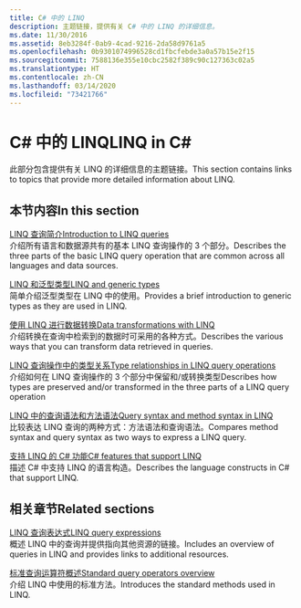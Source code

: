 ```yaml
---
title: C# 中的 LINQ
description: 主题链接，提供有关 C# 中的 LINQ 的详细信息。
ms.date: 11/30/2016
ms.assetid: 8eb3284f-0ab9-4cad-9216-2da58d9761a5
ms.openlocfilehash: 0b9301074996528cd1fbcfebde3a0a57b15e2f15
ms.sourcegitcommit: 7588136e355e10cbc2582f389c90c127363c02a5
ms.translationtype: HT
ms.contentlocale: zh-CN
ms.lasthandoff: 03/14/2020
ms.locfileid: "73421766"
---
```

# <a name="linq-in-c"></a><span data-ttu-id="ce8ee-103">C\# 中的 LINQ</span><span class="sxs-lookup"><span data-stu-id="ce8ee-103">LINQ in C\#</span></span>

<span data-ttu-id="ce8ee-104">此部分包含提供有关 LINQ 的详细信息的主题链接。</span><span class="sxs-lookup"><span data-stu-id="ce8ee-104">This section contains links to topics that provide more detailed information about LINQ.</span></span>

## <a name="in-this-section"></a><span data-ttu-id="ce8ee-105">本节内容</span><span class="sxs-lookup"><span data-stu-id="ce8ee-105">In this section</span></span>

[<span data-ttu-id="ce8ee-106">LINQ 查询简介</span><span class="sxs-lookup"><span data-stu-id="ce8ee-106">Introduction to LINQ queries</span></span>](../programming-guide/concepts/linq/introduction-to-linq-queries.md)  
<span data-ttu-id="ce8ee-107">介绍所有语言和数据源共有的基本 LINQ 查询操作的 3 个部分。</span><span class="sxs-lookup"><span data-stu-id="ce8ee-107">Describes the three parts of the basic LINQ query operation that are common across all languages and data sources.</span></span>  

[<span data-ttu-id="ce8ee-108">LINQ 和泛型类型</span><span class="sxs-lookup"><span data-stu-id="ce8ee-108">LINQ and generic types</span></span>](../programming-guide/concepts/linq/linq-and-generic-types.md)  
<span data-ttu-id="ce8ee-109">简单介绍泛型类型在 LINQ 中的使用。</span><span class="sxs-lookup"><span data-stu-id="ce8ee-109">Provides a brief introduction to generic types as they are used in LINQ.</span></span>

[<span data-ttu-id="ce8ee-110">使用 LINQ 进行数据转换</span><span class="sxs-lookup"><span data-stu-id="ce8ee-110">Data transformations with LINQ</span></span>](../programming-guide/concepts/linq/data-transformations-with-linq.md)  
<span data-ttu-id="ce8ee-111">介绍转换在查询中检索到的数据时可采用的各种方式。</span><span class="sxs-lookup"><span data-stu-id="ce8ee-111">Describes the various ways that you can transform data retrieved in queries.</span></span>

[<span data-ttu-id="ce8ee-112">LINQ 查询操作中的类型关系</span><span class="sxs-lookup"><span data-stu-id="ce8ee-112">Type relationships in LINQ query operations</span></span>](../programming-guide/concepts/linq/type-relationships-in-linq-query-operations.md)  
<span data-ttu-id="ce8ee-113">介绍如何在 LINQ 查询操作的 3 个部分中保留和/或转换类型</span><span class="sxs-lookup"><span data-stu-id="ce8ee-113">Describes how types are preserved and/or transformed in the three parts of a LINQ query operation</span></span>

[<span data-ttu-id="ce8ee-114">LINQ 中的查询语法和方法语法</span><span class="sxs-lookup"><span data-stu-id="ce8ee-114">Query syntax and method syntax in LINQ</span></span>](../programming-guide/concepts/linq/query-syntax-and-method-syntax-in-linq.md)  
<span data-ttu-id="ce8ee-115">比较表达 LINQ 查询的两种方式：方法语法和查询语法。</span><span class="sxs-lookup"><span data-stu-id="ce8ee-115">Compares method syntax and query syntax as two ways to express a LINQ query.</span></span>

[<span data-ttu-id="ce8ee-116">支持 LINQ 的 C# 功能</span><span class="sxs-lookup"><span data-stu-id="ce8ee-116">C# features that support LINQ</span></span>](../programming-guide/concepts/linq/features-that-support-linq.md)  
<span data-ttu-id="ce8ee-117">描述 C# 中支持 LINQ 的语言构造。</span><span class="sxs-lookup"><span data-stu-id="ce8ee-117">Describes the language constructs in C# that support LINQ.</span></span>

## <a name="related-sections"></a><span data-ttu-id="ce8ee-118">相关章节</span><span class="sxs-lookup"><span data-stu-id="ce8ee-118">Related sections</span></span>

[<span data-ttu-id="ce8ee-119">LINQ 查询表达式</span><span class="sxs-lookup"><span data-stu-id="ce8ee-119">LINQ query expressions</span></span>](index.md)  
<span data-ttu-id="ce8ee-120">概述 LINQ 中的查询并提供指向其他资源的链接。</span><span class="sxs-lookup"><span data-stu-id="ce8ee-120">Includes an overview of queries in LINQ and provides links to additional resources.</span></span>

[<span data-ttu-id="ce8ee-121">标准查询运算符概述</span><span class="sxs-lookup"><span data-stu-id="ce8ee-121">Standard query operators overview</span></span>](../programming-guide/concepts/linq/standard-query-operators-overview.md)  
<span data-ttu-id="ce8ee-122">介绍 LINQ 中使用的标准方法。</span><span class="sxs-lookup"><span data-stu-id="ce8ee-122">Introduces the standard methods used in LINQ.</span></span>
